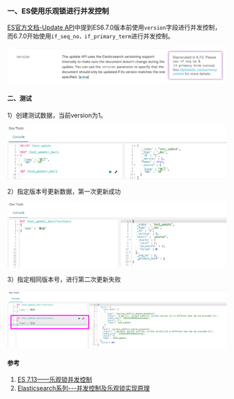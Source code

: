 ### 一、ES使用乐观锁进行并发控制

[ES官方文档-Update API](https://www.elastic.co/guide/en/elasticsearch/reference/6.8/docs-update.html)中提到ES6.7.0版本前使用`version`字段进行并发控制，而6.7.0开始使用`if_seq_no，if_primary_term`进行并发控制。

![image-20210601002257403](../../../src/main/resources/picture/image-20210601002257403.png)

#### 二、测试

1）创建测试数据，当前version为1。

![image-20210601004219333](../../../src/main/resources/picture/image-20210601004219333.png)

2）指定版本号更新数据，第一次更新成功

![image-20210601004337523](../../../src/main/resources/picture/image-20210601004337523.png)

3）指定相同版本号，进行第二次更新失败

![image-20210601004439328](../../../src/main/resources/picture/image-20210601004439328.png)

#### 参考

1. [ES 7.13——乐观锁并发控制](https://www.elastic.co/guide/en/elasticsearch/reference/current/optimistic-concurrency-control.html)
2. [Elasticsearch系列---并发控制及乐观锁实现原理](https://segmentfault.com/a/1190000021199668)

